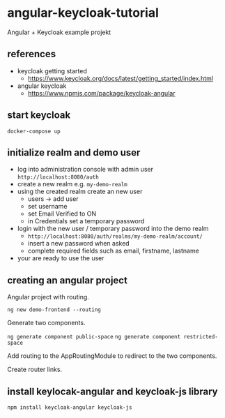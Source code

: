 # angular-keycloak-tutorial
Angular + Keycloak example projekt

## references

* keycloak getting started
	* https://www.keycloak.org/docs/latest/getting_started/index.html
* angular keycloak
	* https://www.npmjs.com/package/keycloak-angular

## start keycloak

`docker-compose up`

## initialize realm and demo user

* log into administration console with admin user `http://localhost:8080/auth`
* create a new realm e.g. `my-demo-realm` 
* using the created realm create an new user
	* users -> add user
	* set username
	* set Email Verified to ON
	* in Credentials set a temporary password
* login with the new user / temporary password into the demo realm
	* `http://localhost:8080/auth/realms/my-demo-realm/account/`
	* insert a new password when asked
	* complete required fields such as email, firstname, lastname
* your are ready to use the user

## creating an angular project

Angular project with routing.

`ng new demo-frontend --routing`

Generate two components.

`ng generate component public-space`
`ng generate component restricted-space`

Add routing to the AppRoutingModule to redirect to the two components.

Create router links.

## install keylocak-angular and keycloak-js library

`npm install keycloak-angular keycloak-js`